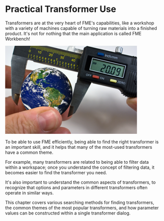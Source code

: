 # Practical Transformer Use #
Transformers are at the very heart of FME's capabilities, like a workshop with a variety of machines capable of turning raw materials into a finished product. It's not for nothing that the main application is called FME Workbench!

![](./Images/Img4.000.AWorkshopOfTools.png)

To be able to use FME efficiently, being able to find the right transformer is an important skill, and it helps that many of the most-used transformers have a common theme.

For example, many transformers are related to being able to filter data within a workspace; once you understand the concept of filtering data, it becomes easier to find the transformer you need.

It's also important to understand the common aspects of transformers, to recognize that options and parameters in different transformers often operate in similar ways.

This chapter covers various searching methods for finding transformers, the common themes of the most popular transformers, and how parameter values can be constructed within a single transformer dialog.